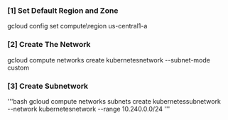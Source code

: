 ### [1] Set Default Region and Zone
gcloud config set compute\region us-central1-a
### [2] Create The Network
gcloud compute networks create kubernetesnetwork --subnet-mode custom
### [3] Create Subnetwork
'''bash gcloud compute networks subnets create kubernetessubnetwork \
--network kubernetesnetwork
--range 10.240.0.0/24
'''

